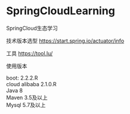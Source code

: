 # SpringCloudLearning
SpringCloud生态学习

技术版本选型
https://start.spring.io/actuator/info

工具
https://tool.lu/

使用版本

boot: 2.2.2.R  
cloud alibaba 2.1.0.R  
Java 8  
Maven 3.5及以上  
Mysql 5.7及以上  
